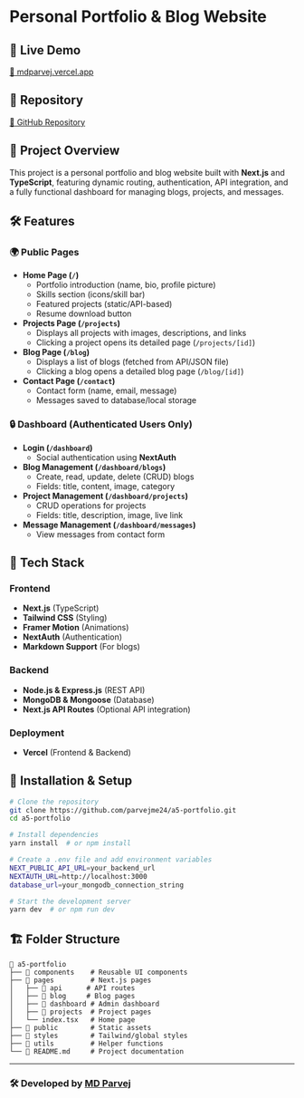 # Personal Portfolio & Blog Website

## 🚀 Live Demo
[🔗 mdparvej.vercel.app](https://mdparvej.vercel.app/)

## 📂 Repository
[🔗 GitHub Repository](https://github.com/parvejme24/a5-portfolio.git)

## 🎯 Project Overview
This project is a personal portfolio and blog website built with **Next.js** and **TypeScript**, featuring dynamic routing, authentication, API integration, and a fully functional dashboard for managing blogs, projects, and messages.

## 🛠️ Features
### 🌍 Public Pages
- **Home Page (`/`)**  
  - Portfolio introduction (name, bio, profile picture)
  - Skills section (icons/skill bar)
  - Featured projects (static/API-based)
  - Resume download button
- **Projects Page (`/projects`)**  
  - Displays all projects with images, descriptions, and links
  - Clicking a project opens its detailed page (`/projects/[id]`)
- **Blog Page (`/blog`)**  
  - Displays a list of blogs (fetched from API/JSON file)
  - Clicking a blog opens a detailed blog page (`/blog/[id]`)
- **Contact Page (`/contact`)**  
  - Contact form (name, email, message)
  - Messages saved to database/local storage

### 🔒 Dashboard (Authenticated Users Only)
- **Login (`/dashboard`)**  
  - Social authentication using **NextAuth**
- **Blog Management (`/dashboard/blogs`)**  
  - Create, read, update, delete (CRUD) blogs
  - Fields: title, content, image, category
- **Project Management (`/dashboard/projects`)**  
  - CRUD operations for projects
  - Fields: title, description, image, live link
- **Message Management (`/dashboard/messages`)**  
  - View messages from contact form

## 🔧 Tech Stack
### Frontend
- **Next.js** (TypeScript)
- **Tailwind CSS** (Styling)
- **Framer Motion** (Animations)
- **NextAuth** (Authentication)
- **Markdown Support** (For blogs)

### Backend
- **Node.js & Express.js** (REST API)
- **MongoDB & Mongoose** (Database)
- **Next.js API Routes** (Optional API integration)

### Deployment
- **Vercel** (Frontend & Backend)

## 📜 Installation & Setup
```bash
# Clone the repository
git clone https://github.com/parvejme24/a5-portfolio.git
cd a5-portfolio

# Install dependencies
yarn install  # or npm install

# Create a .env file and add environment variables
NEXT_PUBLIC_API_URL=your_backend_url
NEXTAUTH_URL=http://localhost:3000
database_url=your_mongodb_connection_string

# Start the development server
yarn dev  # or npm run dev
```

## 🏗️ Folder Structure
```
📂 a5-portfolio
├── 📂 components    # Reusable UI components
├── 📂 pages         # Next.js pages
│   ├── 📂 api      # API routes
│   ├── 📂 blog     # Blog pages
│   ├── 📂 dashboard # Admin dashboard
│   ├── 📂 projects  # Project pages
│   └── index.tsx   # Home page
├── 📂 public        # Static assets
├── 📂 styles        # Tailwind/global styles
├── 📂 utils         # Helper functions
└── 📜 README.md     # Project documentation
```

---
### 🛠️ Developed by [MD Parvej](https://mdparvej.vercel.app/)
